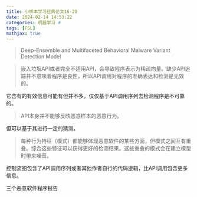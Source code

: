 ```yaml
---
title: 小样本学习经典论文16-20
date: 2024-02-14 14:53:22
categories: 机器学习 #
tags: [FSL]
mathjax: true
---
```


> Deep-Ensemble and Multifaceted Behavioral Malware Variant Detection Model

> 嵌入垃圾API或者完全不适用API，会导致程序表示为稀疏向量。缺少API追踪并不意味着程序是良性，所以API调用对程序的准确表达和检测是无效的。

它含有的有效信息可能有但并不多，仅仅基于API调用序列去检测程序是不可靠的。

> API本身并不能够反映恶意样本的恶意行为。

但可以基于其进行一定的猜测。

>  每种行为特征（模式）都能够体现恶意软件的某些方面，但模式之间互有重叠。综合这些特征可以获得更好的检测结果。这些重叠的模式会在建立模型时带来噪音。

控制流图包含了API调用序列或者其他作者自行的代码逻辑，比API调用包含更多信息。









三个恶意软件程序报告